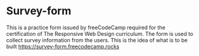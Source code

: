 # Survey-form
This is a practice form issued by freeCodeCamp required for the certification of The Responsive Web Design curriculum.
The form is used to collect survey information from the users. 
This is the idea of what is to be built https://survey-form.freecodecamp.rocks
